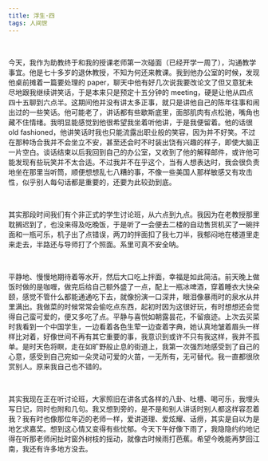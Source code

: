 ```yaml
---
title: 浮生·四
tags: 人间世
---
```


<br/>

今天，我作为助教终于和我的授课老师第一次碰面（已经开学一周了），沟通教学事宜。他是七十多岁的退休教授，不知为何还来教课。我到他办公室的时候，发现他桌前摊着一篇要处理的 paper，聊天中他有好几次说我要改论文了但又意犹未尽地跟我继续讲笑话，于是本来只是预定十五分钟的 meeting，硬是让他从四点四十五聊到六点半。这期间他并没有讲太多正事，就只是讲他自己的陈年往事和闹出过的一些笑话。他可能老了，讲话都有些歇斯底里，面部肌肉有点松驰，嘴角也藏不住情绪。我明显能感觉到他很希望我坐着听他讲，于是我便留着。他的话很 old fashioned，他讲笑话时我也只能流露出职业般的笑容，因为并不好笑。不过在那种场合我并不会坐立不安，甚至还会时不时装出饶有兴趣的样子，即使大脑正一片空白。谈话结束以后我回到自己的办公室，又收到了他的解释邮件，或许他可能发现有些玩笑并不太合适。不过我并不在乎这个，当有人想表达时，我会很负责地坐在那里当听筒，顺便想想乱七八糟的事，不像一些美国人那样敏感又有攻击性，似乎别人每句话都是重要的，还要为此较劲到底。

<br/>

其实那段时间我们有个非正式的学生讨论班，从六点到九点。我因为在老教授那里耽搁迟到了，也没来得及吃晚饭，于是听了一会便去二楼的自动售货机买了一碗拌面和一瓶可乐，机子出了点错误，两刀的拌面扣了我七刀半，我郁闷地在楼道里走来走去，半路还与导师打了个照面。系里可真不安全呐。

<br/>

平静地、慢慢地期待着等水开，然后大口吃上拌面，幸福是如此简洁。前天晚上做饭时做的是咖喱，做完后给自己额外盛了一点，配上一瓶冰啤酒，穿着睡衣大快朵颐，感觉不管什么都能通通吃下去，就像扮演一口深井，眼泪像暴雨时的泉水从井里满出。我做菜的时候常常会偷吃点东西，起初时因为这很好玩，有时想想还会觉得自己蛮可爱的，便又多吃了点。平静与喜悦如朝露昙花，不留痕迹。上次去买菜时我看到一个中国学生，一边看着各色生荤一边查着字典，她认真地皱着眉头一样样比对着，好像世间不再有其它重要的事，我意识到或许不只有我这样，我并不孤单。是时天色将瞑，走在如旷野般止息的街道上，我第一次强烈地感受到了自己的心意，感受到自己宛如一朵灵动可爱的火苗，一无所有，无可替代。我一直都很欣赏别人。原来我自己也不错的。

<br/>

其实我现在正在听讨论班，大家照旧在讲各式各样的八卦、吐槽、喝可乐，我埋头写日记，同时也附和几句。我又想到旁的，是不是和别人讲话时别人都这样容忍着我？我有时也像那位年迈的老师一样，爱讲道理、爱炫耀、话痨，其实是自以为是地乞求嘉奖。想到这心情又变得有些忧郁。今天下午好像下雨了，我隐隐约约地记得在听那老师闲扯时窗外树枝的摇动，就像古时候雨打芭蕉。希望今晚能再梦回江南，我还有许多地方没去。